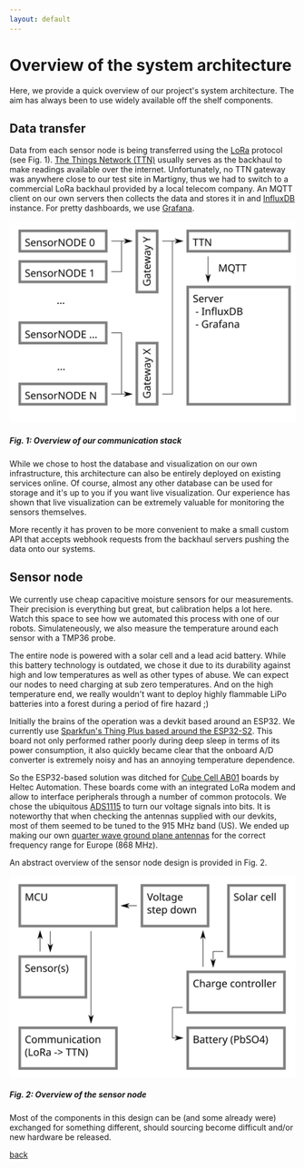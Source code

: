 ```yaml
---
layout: default
---
```


# Overview of the system architecture

Here, we provide a quick overview of our project's system architecture. The aim has always been to use widely available off the shelf components.

## Data transfer

Data from each sensor node is being transferred using the [LoRa](https://en.wikipedia.org/wiki/LoRa) protocol (see Fig. 1). [The Things Network (TTN)](https://www.thethingsnetwork.org/) usually serves as the backhaul to make readings available over the internet. Unfortunately, no TTN gateway was anywhere close to our test site in Martigny, thus we had to switch to a commercial LoRa backhaul provided by a local telecom company. An MQTT client on our own servers then collects the data and stores it in and [InfluxDB](https://www.influxdata.com/) instance. For pretty dashboards, we use [Grafana](https://grafana.com/). 

![communication architecture](./assets/img/diag_comm.svg)
##### Fig. 1: Overview of our communication stack

While we chose to host the database and visualization on our own infrastructure, this architecture can also be entirely deployed on existing services online. Of course, almost any other database can be used for storage and it's up to you if you want live visualization. Our experience has shown that live visualization can be extremely valuable for monitoring the sensors themselves.

More recently it has proven to be more convenient to make a small custom API that accepts webhook requests from the backhaul servers pushing the data onto our systems.  

## Sensor node

We currently use cheap capacitive moisture sensors for our measurements. Their precision is everything but great, but calibration helps a lot here. Watch this space to see how we automated this process with one of our robots. Simulateneously, we also measure the temperature around each sensor with a TMP36 probe. 

The entire node is powered with a solar cell and a lead acid battery. While this battery technology is outdated, we chose it due to its durability against high and low temperatures as well as other types of abuse. We can expect our nodes to need charging at sub zero temperatures. And on the high temperature end, we really wouldn't want to deploy highly flammable LiPo batteries into a forest during a period of fire hazard ;)

Initially the brains of the operation was a devkit based around an ESP32. We currently use [Sparkfun's Thing Plus based around the ESP32-S2](https://www.sparkfun.com/products/17743). This board not only performed rather poorly during deep sleep in terms of its power consumption, it also quickly became clear that the onboard A/D converter is extremely noisy and has an annoying temperature dependence. 

So the ESP32-based solution was ditched for [Cube Cell AB01](https://heltec.org/project/htcc-ab01-v2/) boards by Heltec Automation. These boards come with an integrated LoRa modem and allow to interface peripherals through a number of common protocols. We chose the ubiquitous [ADS1115](https://www.ti.com/product/ADS1115) to turn our voltage signals into bits. It is noteworthy that when checking the antennas supplied with our devkits, most of them seemed to be tuned to the 915 MHz band (US). We ended up making our own [quarter wave ground plane antennas](https://m0ukd.com/calculators/quarter-wave-ground-plane-antenna-calculator/) for the correct frequency range for Europe (868 MHz).  

An abstract overview of the sensor node design is provided in Fig. 2.

![sensor node architecture](./assets/img/diag_sensor_V2.svg)
##### Fig. 2: Overview of the sensor node

Most of the components in this design can be (and some already were) exchanged for something different, should sourcing become difficult and/or new hardware be released. 

[back](./)
